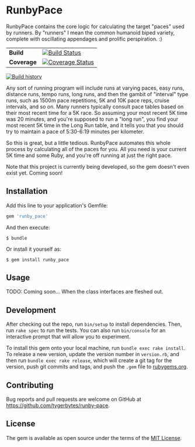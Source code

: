 # RunbyPace

RunbyPace contains the core logic for calculating the target "paces" used by runners. By "runners" I mean  the common
 humanoid biped variety, complete with oscillating appendages and prolific perspiration. :)

| | |
| --- | --- |
| **Build** | [![Build Status](https://travis-ci.org/tygerbytes/runby-pace.svg?branch=master)](https://travis-ci.org/tygerbytes/runby-pace) |
| **Coverage** | [![Coverage Status](https://coveralls.io/repos/github/tygerbytes/runby-pace/badge.svg?branch=master)](https://coveralls.io/github/tygerbytes/runby-pace?branch=master) |

[![Build history](https://buildstats.info/travisci/chart/tygerbytes/runby-pace)](https://travis-ci.org/tygerbytes/runby-pace/builds)


Any sort of running program will include runs at varying paces, easy runs, distance runs, tempo runs, long runs, and
 then the gambit of "interval" type runs, such as 1500m pace repetitions, 5K and 10K pace reps, cruise intervals, and
 so on. Many runners typically consult pace tables based on their most recent time for a 5K race. So assuming your most
 recent 5K time was 20 minutes, and you're supposed to run a "long run", you find your most recent 5K time in the
 Long Run table, and it tells you that you should try to maintain a pace of 5:30-6:19 minutes per kilometer.

So this is great, but a little tedious. RunbyPace automates this whole process by calculating all of the paces for you.
 All you need is your current 5K time and some Ruby, and you're off running at just the right pace.

Note that this project is currently being developed, so the gem doesn't even exist yet. Coming soon!

## Installation

Add this line to your application's Gemfile:

```ruby
gem 'runby_pace'
```

And then execute:

    $ bundle

Or install it yourself as:

    $ gem install runby_pace

## Usage

TODO: Coming soon... When the class interfaces are fleshed out.

## Development

After checking out the repo, run `bin/setup` to install dependencies. Then, run `rake spec` to run the tests. You can also run `bin/console` for an interactive prompt that will allow you to experiment.

To install this gem onto your local machine, run `bundle exec rake install`. To release a new version, update the version number in `version.rb`, and then run `bundle exec rake release`, which will create a git tag for the version, push git commits and tags, and push the `.gem` file to [rubygems.org](https://rubygems.org).

## Contributing

Bug reports and pull requests are welcome on GitHub at https://github.com/tygerbytes/runby-pace.


## License

The gem is available as open source under the terms of the [MIT License](http://opensource.org/licenses/MIT).
